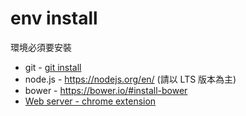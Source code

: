 # env install

環境必須要安裝

 * git - [git install](https://git-scm.com/book/en/v2/Getting-Started-Installing-Git)
 * node.js - https://nodejs.org/en/ (請以 LTS 版本為主)
 * bower - https://bower.io/#install-bower
 * [Web server - chrome extension](https://chrome.google.com/webstore/detail/web-server-for-chrome/ofhbbkphhbklhfoeikjpcbhemlocgigb?utm_source=chrome-ntp-icon)
